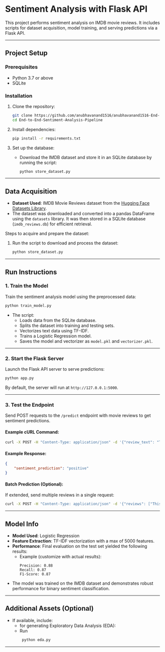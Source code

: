 # Sentiment Analysis with Flask API

This project performs sentiment analysis on IMDB movie reviews. It includes scripts for dataset acquisition, model training, and serving predictions via a Flask API.

---

## Project Setup

### Prerequisites
- Python 3.7 or above
- SQLite

### Installation
1. Clone the repository:
   ```bash
   git clone https://github.com/anubhavanand1516/anubhavanand1516-End-to-End-Sentiment-Analysis-Pipeline.git
   cd End-to-End-Sentiment-Analysis-Pipeline
   ```

2. Install dependencies:
   ```bash
   pip install -r requirements.txt
   ```

3. Set up the database:
   - Download the IMDB dataset and store it in an SQLite database by running the script:
     ```bash
     python store_dataset.py
     ```

---

## Data Acquisition

- **Dataset Used**: IMDB Movie Reviews dataset from the [Hugging Face Datasets Library](https://huggingface.co/datasets/imdb).
- The dataset was downloaded and converted into a pandas DataFrame using the `datasets` library. It was then stored in a SQLite database (`imdb_reviews.db`) for efficient retrieval.

Steps to acquire and prepare the dataset:
1. Run the script to download and process the dataset:
   ```bash
   python store_dataset.py
   ```

---

## Run Instructions

### 1. Train the Model
Train the sentiment analysis model using the preprocessed data:
```bash
python train_model.py
```

- The script:
  - Loads data from the SQLite database.
  - Splits the dataset into training and testing sets.
  - Vectorizes text data using TF-IDF.
  - Trains a Logistic Regression model.
  - Saves the model and vectorizer as `model.pkl` and `vectorizer.pkl`.

---

### 2. Start the Flask Server
Launch the Flask API server to serve predictions:
```bash
python app.py
```

By default, the server will run at `http://127.0.0.1:5000`.

---

### 3. Test the Endpoint
Send POST requests to the `/predict` endpoint with movie reviews to get sentiment predictions.

#### Example cURL Command:
```bash
curl -X POST -H "Content-Type: application/json" -d '{"review_text": "This movie was amazing and full of heartwarming moments!"}' http://127.0.0.1:5000/predict
```

#### Example Response:
```json
{
    "sentiment_prediction": "positive"
}
```

#### Batch Prediction (Optional):
If extended, send multiple reviews in a single request:
```bash
curl -X POST -H "Content-Type: application/json" -d '{"reviews": ["This movie was amazing!", "I hated the plot."]}' http://127.0.0.1:5000/predict
```

---

## Model Info

- **Model Used**: Logistic Regression
- **Feature Extraction**: TF-IDF vectorization with a max of 5000 features.
- **Performance**: Final evaluation on the test set yielded the following results:
  - Example (customize with actual results):
    ```
    Precision: 0.88
    Recall: 0.87
    F1-Score: 0.87
    ```
- The model was trained on the IMDB dataset and demonstrates robust performance for binary sentiment classification.

---

## Additional Assets (Optional)

- If available, include:
  - for generating Exploratory Data Analysis (EDA):
  - Run
      ```bash
       python eda.py
       ```
  

---

